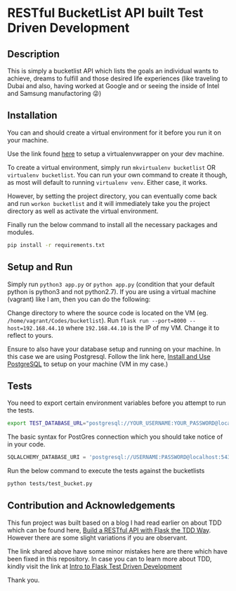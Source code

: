 # RESTful BucketList API built Test Driven Development

## Description
This is simply a bucketlist API which lists the goals an individual wants to achieve, dreams to fulfill and those desired life experiences (like traveling to Dubai and also, having worked at Google and or seeing the inside of Intel and Samsung manufactoring :stuck_out_tongue_winking_eye:)

## Installation
You can and should create a virtual environment for it before you run it on your machine.

Use the link found [here](https://virtualenvwrapper.readthedocs.io/en/latest/) to setup a virtualenvwrapper on your dev machine.

To create a virtual environment, simply run `mkvirtualenv bucketlist` OR `virtualenv bucketlist`. You can run your own command to create it though, as most will default to running `virtualenv venv`. Either case, it works.

However, by setting the project directory, you can eventually come back and run `workon bucketlist` and it will immediately take you the project directory as well as activate the virtual environment.

Finally run the below command to install all the necessary packages and modules. 

```bash
pip install -r requirements.txt
```

## Setup and Run
Simply run `python3 app.py` or `python app.py` (condition that your default python is python3 and not python2.7).
If you are using a virtual machine (vagrant) like I am, then you can do the following:

Change directory to where the source code is located on the VM (eg. `/home/vagrant/Codes/bucketlist`).
Run `flask run --port=8000 --host=192.168.44.10` where `192.168.44.10` is the IP of my VM. Change it to reflect to yours.

Ensure to also have your database setup and running on your machine. In this case we are using Postgresql. Follow the link here, [Install and Use PostgreSQL](https://www.digitalocean.com/community/tutorials/how-to-install-and-use-postgresql-on-ubuntu-18-04) to setup on your machine (VM in my case.)

## Tests
You need to export certain environment variables before you attempt to run the tests.

```bash
export TEST_DATABASE_URL="postgresql://YOUR_USERNAME:YOUR_PASSWORD@localhost/TEST_DB_NAME_HERE"
```

The basic syntax for PostGres connection which you should take notice of in your code.

```python
SQLALCHEMY_DATABASE_URI = 'postgresql://USERNAME:PASSWORD@localhost:5432/DATABASE'
```

Run the below command to execute the tests against the bucketlists

```bash
python tests/test_bucket.py
```

## Contribution and Acknowledgements

This fun project was built based on a blog I had read earlier on about TDD which can be found here, [Build a RESTful API with Flask the TDD Way](https://scotch.io/tutorials/build-a-restful-api-with-flask-the-tdd-way). However there are some slight variations if you are observant.

The link shared above have some minor mistakes here are there which have been fixed in this repository. In case you can to learn more about TDD, kindly visit the link at [Intro to Flask Test Driven Development](https://github.com/mjhea0/flaskr-tdd)

Thank you.